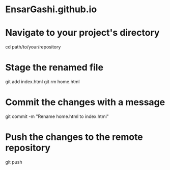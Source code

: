 # EnsarGashi.github.io
# Navigate to your project's directory
cd path/to/your/repository

# Stage the renamed file
git add index.html
git rm home.html

# Commit the changes with a message
git commit -m "Rename home.html to index.html"

# Push the changes to the remote repository
git push
